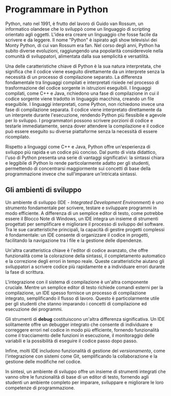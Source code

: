 # Programmare in Python

Python, nato nel 1991, è frutto del lavoro di Guido van Rossum, un informatico olandese che lo sviluppò come un linguaggio di scripting orientato agli oggetti. L'idea era creare un linguaggio che fosse facile da scrivere e da leggere. Il nome "Python" è ispirato agli show televisivi dei Monty Python, di cui van Rossum era fan. Nel corso degli anni, Python ha subito diverse evoluzioni, raggiungendo una popolarità considerevole nella comunità di sviluppatori, alimentata dalla sua semplicità e versatilità.

Una delle caratteristiche chiave di Python è la sua natura interpretata, che significa che il codice viene eseguito direttamente da un interprete senza la necessità di un processo di compilazione separato. La differenza fondamentale tra linguaggi compilati e interpretati risiede nel processo di trasformazione del codice sorgente in istruzioni eseguibili. I linguaggi compilati, come C++ e Java, richiedono una fase di compilazione in cui il codice sorgente viene tradotto in linguaggio macchina, creando un file eseguibile. I linguaggi interpretati, come Python, non richiedono invece una fase di compilazione separata. Il codice viene interpretato direttamente da un interprete durante l'esecuzione, rendendo Python più flessibile e agevole per lo sviluppo. I programmatori possono scrivere porzioni di codice e testarle immediatamente, senza dover attendere la compilazione e il codice può essere eseguito su diverse piattaforme senza la necessità di essere ricompilato.

Rispetto a linguaggi come C++ e Java, Python offre un'esperienza di sviluppo più rapida e un codice più conciso. Dal punto di vista didattico, l'uso di Python presenta una serie di vantaggi significativi: la sintassi chiara e leggibile di Python lo rende particolarmente adatto per gli studenti, permettendo di concentrarsi maggiormente sui concetti di base della programmazione invece che sull'imparare un'intricata sintassi.

## Gli ambienti di sviluppo
Un ambiente di sviluppo (IDE - _Integrated Development Environment_) è uno strumento fondamentale per scrivere, testare e sviluppare programmi in modo efficiente. A differenza di un semplice editor di testo, come potrebbe essere il Blocco Note di Windows, un IDE integra un insieme di strumenti progettati per semplificare e migliorare il processo di sviluppo del software. Tra le sue caratteristiche principali, la capacità di gestire progetti complessi è fondamentale: un IDE consente di organizzare il codice in progetti, facilitando la navigazione tra i file e la gestione delle dipendenze.

Un'altra caratteristica chiave è l'editor di codice avanzato, che offre funzionalità come la colorazione della sintassi, il completamento automatico e la correzione degli errori in tempo reale. Queste caratteristiche aiutano gli sviluppatori a scrivere codice più rapidamente e a individuare errori durante la fase di scrittura.

L'integrazione con il sistema di compilazione è un'altra componente cruciale. Mentre un semplice editor di testo richiede comandi esterni per la compilazione, un IDE spesso fornisce un processo di compilazione integrato, semplificando il flusso di lavoro. Questo è particolarmente utile per gli studenti che stanno imparando i concetti di compilazione ed esecuzione dei programmi.

Gli strumenti di **debug** costituiscono un'altra differenza significativa. Un IDE solitamente offre un debugger integrato che consente di individuare e correggere errori nel codice in modo più efficiente, fornendo funzionalità come il tracciamento delle funzioni in esecuzione, il monitoraggio delle variabili e la possibilità di eseguire il codice passo dopo passo.

Infine, molti IDE includono funzionalità di gestione del _versionamento_, come l'integrazione con sistemi come Git, semplificando la collaborazione e la gestione delle modifiche nel codice.

In sintesi, un ambiente di sviluppo offre un insieme di strumenti integrati che vanno oltre le funzionalità di base di un editor di testo, fornendo agli studenti un ambiente completo per imparare, sviluppare e migliorare le loro competenze di programmazione.